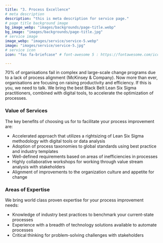 ```yaml
---
title: "3. Process Excellence"
# meta description
description: "this is meta description for service page."
# page title background image
bg_image_webp: "images/backgrounds/page-title.webp"
bg_image: "images/backgrounds/page-title.jpg"
# service image
image_webp: "images/service/service-5.webp"
image: "images/service/service-5.jpg"
# service icon
icon: "fas fa-briefcase" # font-awesome 5 : https://fontawesome.com/icons/

---
```


70% of organisations fail in complex and large-scale change programs due to a lack of process alignment (McKinsey & Company). Now more than ever, organisations are focusing on raising productivity and efficiency. If this is you, we need to talk. We bring the best Black Belt Lean Six Sigma practitioners, combined with digital tools, to accelerate the optimization of processes.

### Value of Services

The key benefits of choosing us for to facilitate your process improvement are:
-	Accelerated approach that utilizes a rightsizing of Lean Six Sigma methodology with digital tools or data analysis
-	Adoption of process taxonomies to global standards using best practice and industry templates
-	Well-defined requirements based on areas of inefficiencies in processes
-	Highly collaborative workshops for working through value stream analysis with stakeholders
-	Alignment of improvements to the organization culture and appetite for change 


### Areas of Expertise

We bring world class proven expertise for your process improvement needs:
-	Knowledge of industry best practices to benchmark your current-state processes
-	Experience with a breadth of technology solutions available to automate processes
-	Critical thinking for problem-solving challenges with stakeholders
